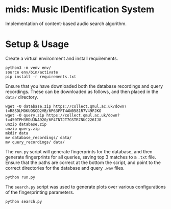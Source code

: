 # mids: Music IDentification System
Implementation of content-based audio search algorithm.

# Setup & Usage
Create a virtual environment and install requirements.
```
python3 -m venv env/
source env/bin/activate
pip install -r requirements.txt
```

Ensure that you have downloaded both the database recordings and query recordings. 
These can be downloaded as follows, and then placed in the `data/` directory. 
```
wget -O database.zip https://collect.qmul.ac.uk/down?t=R8SDLMOKUOSCD2VB/6P63FFT4AN0581R7V49FJKO 
wget -O query.zip https://collect.qmul.ac.uk/down?t=450TPH3RDUJNA920/6P4TNTJT7GSTR7NUC226IJ8
unzip database.zip 
unzip query.zip
mkdir data
mv database_recordings/ data/
mv query_recordings/ data/
```  

The `run.py` script will generate fingerprints for the database, 
and then generate fingerprints for all queries, saving top 3 matches to a `.txt` file.
Ensure that the paths are correct at the bottom the script, 
and point to the correct directories for the database and query `.wav` files.
```
python run.py
```

The `search.py` script was used to generate plots over various 
configurations of the fingerprinting parameters. 
```
python search.py
```
